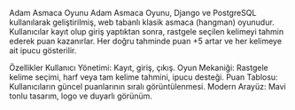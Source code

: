 Adam Asmaca Oyunu
Adam Asmaca Oyunu, Django ve PostgreSQL kullanılarak geliştirilmiş, web tabanlı klasik asmaca (hangman) oyunudur. Kullanıcılar kayıt olup giriş yaptıktan sonra, rastgele seçilen kelimeyi tahmin ederek puan kazanırlar. Her doğru tahminde puan +5 artar ve her kelimeye ait ipucu gösterilir.

Özellikler
Kullanıcı Yönetimi: Kayıt, giriş, çıkış.
Oyun Mekaniği: Rastgele kelime seçimi, harf veya tam kelime tahmini, ipucu desteği.
Puan Tablosu: Kullanıcıların güncel puanlarının sıralı görüntülenmesi.
Modern Arayüz: Mavi tonlu tasarım, logo ve duyarlı görünüm.
